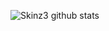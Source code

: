 
 ![Skinz3 github stats](https://github-readme-stats.vercel.app/api?username=skinz3&show_icons=true&icon_color=fff)





